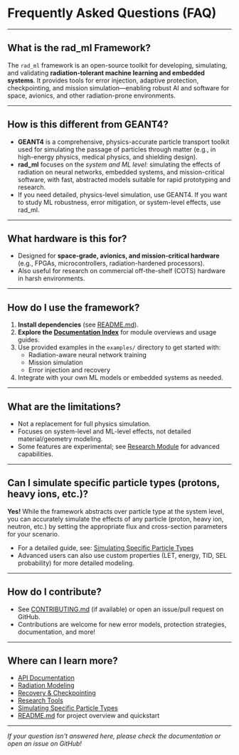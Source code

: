 # Frequently Asked Questions (FAQ)

---

## What is the rad_ml Framework?

The `rad_ml` framework is an open-source toolkit for developing, simulating, and validating **radiation-tolerant machine learning and embedded systems**. It provides tools for error injection, adaptive protection, checkpointing, and mission simulation—enabling robust AI and software for space, avionics, and other radiation-prone environments.

---

## How is this different from GEANT4?

- **GEANT4** is a comprehensive, physics-accurate particle transport toolkit used for simulating the passage of particles through matter (e.g., in high-energy physics, medical physics, and shielding design).
- **rad_ml** focuses on the *system and ML level*: simulating the effects of radiation on neural networks, embedded systems, and mission-critical software, with fast, abstracted models suitable for rapid prototyping and research.
- If you need detailed, physics-level simulation, use GEANT4. If you want to study ML robustness, error mitigation, or system-level effects, use rad_ml.

---

## What hardware is this for?

- Designed for **space-grade, avionics, and mission-critical hardware** (e.g., FPGAs, microcontrollers, radiation-hardened processors).
- Also useful for research on commercial off-the-shelf (COTS) hardware in harsh environments.

---

## How do I use the framework?

1. **Install dependencies** (see [README.md](README.md)).
2. **Explore the [Documentation Index](README.md#documentation-index)** for module overviews and usage guides.
3. Use provided examples in the `examples/` directory to get started with:
   - Radiation-aware neural network training
   - Mission simulation
   - Error injection and recovery
4. Integrate with your own ML models or embedded systems as needed.

---

## What are the limitations?

- Not a replacement for full physics simulation.
- Focuses on system-level and ML-level effects, not detailed material/geometry modeling.
- Some features are experimental; see [Research Module](include/rad_ml/research/RESEARCH.md) for advanced capabilities.

---

## Can I simulate specific particle types (protons, heavy ions, etc.)?

**Yes!** While the framework abstracts over particle type at the system level, you can accurately simulate the effects of any particle (proton, heavy ion, neutron, etc.) by setting the appropriate flux and cross-section parameters for your scenario.

- For a detailed guide, see: [Simulating Specific Particle Types](include/rad_ml/radiation/PARTICLE_TYPES.md)
- Advanced users can also use custom properties (LET, energy, TID, SEL probability) for more detailed modeling.

---

## How do I contribute?

- See [CONTRIBUTING.md](CONTRIBUTING.md) (if available) or open an issue/pull request on GitHub.
- Contributions are welcome for new error models, protection strategies, documentation, and more!

---

## Where can I learn more?

- [API Documentation](include/rad_ml/api/API.md)
- [Radiation Modeling](include/rad_ml/radiation/RADIATION.md)
- [Recovery & Checkpointing](include/rad_ml/core/recovery/RECOVERY.md)
- [Research Tools](include/rad_ml/research/RESEARCH.md)
- [Simulating Specific Particle Types](include/rad_ml/radiation/PARTICLE_TYPES.md)
- [README.md](README.md) for project overview and quickstart

---

*If your question isn't answered here, please check the documentation or open an issue on GitHub!*
